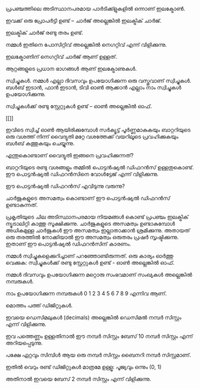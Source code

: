 പ്രപഞ്ചത്തിലെ അടിസ്ഥാനപരമായ പാര്‍ടിക്ക്ളുകളില്‍ ഒന്നാണ് ഇലക്ട്രോണ്‍. 

ഇവക്ക് ഒരു പ്രോപര്‍ട്ടി ഉണ്ട് – ചാര്‍ജ് അല്ലെങ്കില്‍ ഇലക്ട്രിക് ചാര്‍ജ്.

ഇലക്ട്രിക് ചാര്‍ജ് രണ്ടു തരം ഉണ്ട്.

നമ്മള്‍ ഇതിനെ പോസിറ്റിവ് അല്ലെങ്കില്‍ നെഗറ്റിവ് എന്ന് വിളിക്കുന്നു.

ഇലക്ട്രോണിന് നെഗറ്റിവ് ചാര്‍ജ് ആണ് ഉള്ളത്.

ആറ്റങ്ങളുടെ പ്രധാന ഭാഗങ്ങള്‍ ആണ് ഇലക്ട്രോണുകള്‍.

സ്വിച്ചുകള്‍. നമ്മള്‍ എല്ലാ ദിവസവും  ഉപയോഗിക്കുന്ന ഒരു വസ്തുവാണ്  സ്വിച്ചുകള്‍. ബള്‍ബ്‌ ഇടാന്‍, ഫാന്‍ ഇടാന്‍, ടിവി ഓണ്‍ ആക്കാന്‍ എല്ലാം നാം സ്വിച്ചുകള്‍ ഉപയോഗിക്കുന്നു.

സ്വിച്ചുകള്‍ക്ക് രണ്ടു സ്റ്റേറ്റുകള്‍ ഉണ്ട് – ഓണ്‍ അല്ലെങ്കില്‍ ഓഫ്‌.  

[[]]


ഇവിടെ സ്വിച്ച് ഓണ്‍ ആയിരിക്കുമ്പോള്‍ സര്‍ക്യൂട്ട് പൂര്‍ണ്ണമാകുകയും ബാറ്ററിയുടെ ഒരു വശത്ത് നിന്ന് വൈദ്യുതി മറ്റേ വശത്തേക്ക് വയറിലൂടെ പ്രവഹിക്കുകയും ബള്‍ബ് കത്തുകയും ചെയ്യുന്നു.


എന്തുകൊണ്ടാണ് വൈദ്യുതി ഇങ്ങനെ പ്രവഹിക്കുന്നത്?


ബാറ്ററിയുടെ രണ്ടു വശങ്ങളും തമ്മില്‍ പൊട്ടന്‍ഷ്യല്‍ ഡിഫറന്‍സ് ഉള്ളതുകൊണ്ട്. ഈ   പൊട്ടന്‍ഷ്യല്‍ ഡിഫറന്‍സിനെ വോള്‍ട്ടേജ് എന്ന് വിളിക്കുന്നു.


ഈ പൊട്ടന്‍ഷ്യല്‍ ഡിഫറന്‍സ് എവിടുന്നു വരുന്നു?


ചാര്‍ജുകളുടെ അസമത്വം കൊണ്ടാണ് ഈ പൊട്ടന്‍ഷ്യല്‍ ഡിഫറന്‍സ് ഉണ്ടാകുന്നത്. 


പ്രകൃതിയുടെ ചില അടിസ്ഥാനപരമായ നിയമങ്ങള്‍ കൊണ്ട് പ്രപഞ്ചം ഇലക്ട്രിക്‌ ന്യൂട്രാലിറ്റി കാത്തു സൂക്ഷിക്കുന്നു. ചാര്‍ജുകളുടെ അസമത്വം ഉണ്ടാകുമ്പോള്‍ അധികമുള്ള ചാര്‍ജുകള്‍ ഈ അസമത്വം ഇല്ലാതാക്കാന്‍ ശ്രമിക്കുന്നു. അതായത് ഒരു തരത്തില്‍ നോക്കിയാല്‍ ഈ അസമത്വം ഒരുതരം പ്രഷര്‍ സൃഷ്ടിക്കുന്നു. ഇതാണ് ഈ പൊട്ടന്‍ഷ്യല്‍ ഡിഫറന്‍സിന് കാരണം.


നമ്മള്‍ സ്വിച്ചുകളെക്കുറിച്ചാണ് പറഞ്ഞോണ്ടിരുന്നത്. ഒരു കാര്യം ഓര്‍ത്തു വെക്കുക: സ്വിച്ചുകള്‍ക്ക് രണ്ടു സ്റ്റേറ്റുകള്‍ ഉണ്ട് - ഓണ്‍ അല്ലെങ്കില്‍ ഓഫ്‌.


നമ്മള്‍ ദിവസവും ഉപയോഗിക്കുന്ന മറ്റൊരു സംഭവമാണ് സംഖ്യകള്‍ അല്ലെങ്കില്‍ നമ്പരുകള്‍. 


നാം ഉപയോഗിക്കുന്ന നമ്പരുകള്‍ 0 1 2 3 4 5 6 7 8 9 എന്നിവ ആണ്.

മൊത്തം പത്ത് ഡിജിറ്റുകള്‍. 

ഇവയെ ഡെസിമലുകള്‍ (decimals) അല്ലെങ്കില്‍ ഡെസിമല്‍ നമ്പര്‍ സിസ്റ്റം  എന്ന് വിളിക്കുന്നു. 

ഇവ പത്തെണ്ണം ഉള്ളതിനാല്‍ ഈ നമ്പര്‍ സിസ്റ്റം ബേസ് 10 നമ്പര്‍ സിസ്റ്റം എന്ന് അറിയപ്പെടുന്നു.

പക്ഷേ ഏറ്റവും സിമ്പിള്‍ ആയ ഒരു നമ്പര്‍ സിസ്റ്റം ബൈനറി നമ്പര്‍ സിസ്റ്റമാണ്. 

ഇതില്‍ വെറും രണ്ട് ഡിജിറ്റുകള്‍ മാത്രമേ ഉള്ളൂ: പൂജ്യവും ഒന്നും (0, 1) 

അതിനാല്‍ ഇവയെ ബേസ് 2 നമ്പര്‍ സിസ്റ്റം എന്ന് വിളിക്കുന്നു.

